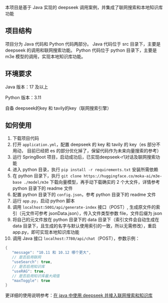 本项目是基于 Java 实现的 deepseek 调用案例，并集成了联网搜索和本地知识库功能

## 项目结构
项目分为 Java 代码和 Python 代码两部分。
Java 代码位于 src 目录下，主要是 deepseek 的调用和联网搜索功能。
Python 代码位于 python 目录下，主要是 m3e 模型的调用，实现本地知识库功能。
## 环境要求
Java 版本：17 及以上

Python 版本：3.11

自备 deepseek的key 和 tavily的key（联网搜索引擎）

## 如何使用
1. 下载项目代码
2. 打开 `application.yml`，配置 deepseek 的 key 和 tavily 的 key（es 部分不用动， 目前已经把 es 的部分优化掉了，保留代码作为未来向量搜索的参考）
3. 运行 SpringBoot 项目，启动成功后，已实现deepseek-r1对话及联网搜索功能
4. 进入 python 目录，执行 `pip install -r requirements.txt` 安装所需依赖
5. 在 python 目录下，执行 `git clone https://huggingface.co/moka-ai/m3e-base ./model/m3e` 下载向量模型，再手动下载确实的 2 个大文件，详情参考 python 目录下的 readme 文件
6. 配置 python 目录下的 `config.json`，参考 python 目录下的 readme 文件
5. 运行 `app.py`，启动 python 脚本
6. 调用 `localhost:5001/api/generate-index` 接口（POST）, 生成原文件的索引（元文件可参考 jsonData.json），传入文件类型参数 file，文件后缀为 json
7. 将自己的元文件放在 python 目录下的 data 目录下（索引文件会自动生成在 data 目录下，且生成的名字与默认使用索引的一致，所以无需修改），重启 app.py，即可实现本地知识库功能
8. 调用 Java 接口 `localhost:7780/api/chat`（POST），参数示例：
````java
{
   "message": "10.11 和 10.12 哪个更大",
   // 是否启用联网
   "useSearch": true,
   // 是否启用知识库
   "useRAG": true,
   // 是否启用知识库最大阈值
   "maxToggle": true
}
````
更详细的使用说明参考：[在 java 中使用 deepseek 并接入联网搜索和知识库](https://33sora.com/posts/a39037a1.html)
